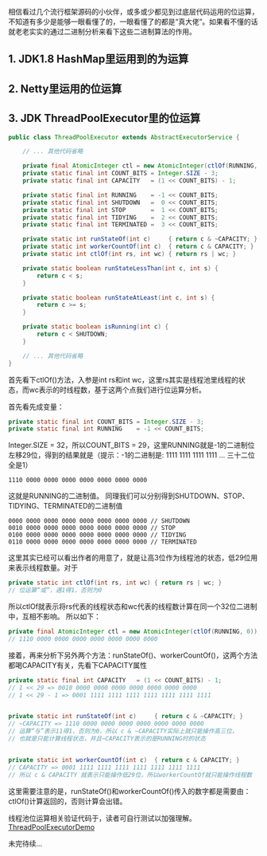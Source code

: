 相信看过几个流行框架源码的小伙伴，或多或少都见到过底层代码运用的位运算，不知道有多少是能够一眼看懂了的，一眼看懂了的都是“真大佬”。如果看不懂的话就老老实实的通过二进制分析来看下这些二进制算法的作用。

## 1. JDK1.8 HashMap里运用到的为运算

## 2. Netty里运用的位运算

## 3. JDK ThreadPoolExecutor里的位运算

```java
public class ThreadPoolExecutor extends AbstractExecutorService {

    // ... 其他代码省略

    private final AtomicInteger ctl = new AtomicInteger(ctlOf(RUNNING, 0));
    private static final int COUNT_BITS = Integer.SIZE - 3;
    private static final int CAPACITY   = (1 << COUNT_BITS) - 1;

    private static final int RUNNING    = -1 << COUNT_BITS;
    private static final int SHUTDOWN   =  0 << COUNT_BITS;
    private static final int STOP       =  1 << COUNT_BITS;
    private static final int TIDYING    =  2 << COUNT_BITS;
    private static final int TERMINATED =  3 << COUNT_BITS;

    private static int runStateOf(int c)     { return c & ~CAPACITY; }
    private static int workerCountOf(int c)  { return c & CAPACITY; }
    private static int ctlOf(int rs, int wc) { return rs | wc; }

    private static boolean runStateLessThan(int c, int s) {
        return c < s;
    }

    private static boolean runStateAtLeast(int c, int s) {
        return c >= s;
    }

    private static boolean isRunning(int c) {
        return c < SHUTDOWN;
    }

    // ... 其他代码省略
}
```
首先看下ctlOf()方法，入参是int rs和int wc，这里rs其实是线程池里线程的状态，而wc表示的时线程数，基于这两个点我们进行位运算分析。

首先看先成变量：
```java
private static final int COUNT_BITS = Integer.SIZE - 3;
private static final int RUNNING    = -1 << COUNT_BITS;
```
Integer.SIZE = 32，所以COUNT_BITS = 29，这里RUNNING就是-1的二进制位左移29位，得到的结果就是（提示：-1的二进制是: 1111 1111 1111 1111 ...  三十二位全是1）
```
1110 0000 0000 0000 0000 0000 0000 0000
```
这就是RUNNING的二进制值。
同理我们可以分别得到SHUTDOWN、STOP、TIDYING、TERMINATED的二进制值
```
0000 0000 0000 0000 0000 0000 0000 0000 // SHUTDOWN
0010 0000 0000 0000 0000 0000 0000 0000 // STOP
0100 0000 0000 0000 0000 0000 0000 0000 // TIDYING
0110 0000 0000 0000 0000 0000 0000 0000 // TERMINATED
```
这里其实已经可以看出作者的用意了，就是让高3位作为线程池的状态，低29位用来表示线程数量。对于
```java
private static int ctlOf(int rs, int wc) { return rs | wc; }
// 位运算“或”，遇1得1，否则为0
```
所以ctlOf就表示将rs代表的线程状态和wc代表的线程数计算在同一个32位二进制中，互相不影响。
所以如下：
```java
private final AtomicInteger ctl = new AtomicInteger(ctlOf(RUNNING, 0));
// 1110 0000 0000 0000 0000 0000 0000 0000
```
接着，再来分析下另外两个方法：runStateOf()、workerCountOf()，这两个方法都喝CAPACITY有关，先看下CAPACITY属性
```java
private static final int CAPACITY   = (1 << COUNT_BITS) - 1;
// 1 << 29 => 0010 0000 0000 0000 0000 0000 0000 0000
// 1 << 29 - 1 => 0001 1111 1111 1111 1111 1111 1111 1111


private static int runStateOf(int c)     { return c & ~CAPACITY; }
// ~CAPACITY => 1110 0000 0000 0000 0000 0000 0000 0000
// 运算“与”表示11得1，否则为0，所以 c & ~CAPACITY实际上就只能操作高三位，
// 也就是只能计算线程状态，并且~CAPACITY表示的是RUNNING时的状态


private static int workerCountOf(int c)  { return c & CAPACITY; }
// CAPACITY => 0001 1111 1111 1111 1111 1111 1111 1111
// 所以 c & CAPACITY 就表示只能操作低29位，所以workerCountOf就只能操作线程数
```
这里需要注意的是，runStateOf()和workerCountOf()传入的数字都是需要由：ctlOf()计算返回的，否则计算会出错。

线程池位运算相关验证代码于，读者可自行测试以加强理解。
[ThreadPoolExecutorDemo](https://github.com/coderbruis/JavaSourceCodeLearning/blob/master/JdkLearn/src/main/java/com/learnjava/concurent/ThreadPoolExecutorDemo.java)


未完待续...